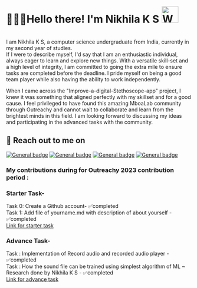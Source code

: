 <h1> 👩🏽‍💻Hello there! I'm Nikhila K S <img src="https://raw.githubusercontent.com/nixin72/nixin72/master/wave.gif" 
         alt="Waving hand animated gif"
         height="45"
         width="45" /></h1>
<br>
I am Nikhila K S, a computer science undergraduate from India, currently in my second year of studies. <br>
If I were to describe myself, I'd say that I am an enthusiastic individual, always eager to learn and explore new things. With a versatile skill-set and a high level of integrity, I am committed to going the extra mile to ensure tasks are completed before the deadline. I pride myself on being a good team player while also having the ability to work independently.

When I came across the "Improve-a-digital-Stethoscope-app" project, I knew it was something that aligned perfectly with my skillset and for a good cause. I feel privileged to have found this amazing MboaLab community through Outreachy and cannot wait to collaborate and learn from the brightest minds in this field. I am looking forward to discussing my ideas and participating in the advanced tasks with the community.<br>
## 📱 Reach out to me on
[![General badge](	https://img.shields.io/badge/Twitter-1DA1F2?style=for-the-badge&logo=twitter&logoColor=white)](https://twitter.com/nikhila_ks_)
[![General badge](https://img.shields.io/badge/Gmail-D14836?style=for-the-badge&logo=gmail&logoColor=white)](mailto:nikhila122btcse21@igdtuw.ac.in)
[![General badge](https://img.shields.io/badge/linkedin%20-%230077B5.svg?&style=for-the-badge&logo=linkedin&logoColor=white)](https://www.linkedin.com/in/know-nikhila-k-s/)
[![General badge](https://img.shields.io/badge/GitHub-181717.svg?style=for-the-badge&logo=GitHub&logoColor=white)](https://github.com/Nikhila-KS)


### My contributions during for Outreachy 2023 contribution period :
### Starter Task-
Task 0: Create a Github account- ✅completed<br>
Task 1: Add file of yourname.md with description of about yourself - ✅completed<br>
[Link for starter task](https://github.com/Mboalab/Outreachy_May_2023-August_2023-Internships/blob/main/Improve%20a%20digital%20Stethoscope%20app/Tasks/Starter%20tasks/Applicants%20Contribution/Nikhila%20K%20S.md)
### Advance Task-
Task : Implementation of Record audio and recorded audio player - ✅completed<br>
Task : How the sound file can be trained using simplest algorithm of ML ~ Research done by Nikhila K S - ✅completed<br>
 [Link for advance task](https://github.com/Mboalab/Outreachy_May_2023-August_2023-Internships/tree/main/Improve%20a%20digital%20Stethoscope%20app/Tasks/Advanced%20%20tasks/Applicants%20Contribution/Nikhila%20K%20S)
